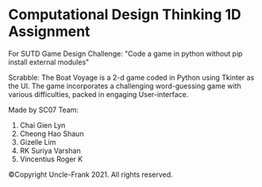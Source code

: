 # Computational Design Thinking 1D Assignment

For SUTD Game Design Challenge: "Code a game in python without pip install external modules"

Scrabble: The Boat Voyage is a 2-d game coded in Python using Tkinter as the UI.
The game incorporates a challenging word-guessing game with various difficulties, packed in engaging User-interface.

Made by SC07 Team:
1. Chai Gien Lyn
2. Cheong Hao Shaun
3. Gizelle Lim
4. RK Suriya Varshan
5. Vincentius Roger K


©Copyright Uncle-Frank 2021. All rights reserved.
